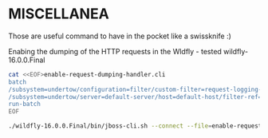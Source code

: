 # MISCELLANEA
Those are useful command to have in the pocket like a swissknife :)

Enabing the dumping of the HTTP requests in the Wldfly  - tested wildfly-16.0.0.Final
```bash
cat <<EOF>enable-request-dumping-handler.cli
batch
/subsystem=undertow/configuration=filter/custom-filter=request-logging-filter:add(class-name=io.undertow.server.handlers.RequestDumpingHandler,module=io.undertow.core)
/subsystem=undertow/server=default-server/host=default-host/filter-ref=request-logging-filter:add
run-batch
EOF

./wildfly-16.0.0.Final/bin/jboss-cli.sh --connect --file=enable-request-dumping-handler.cli`
```